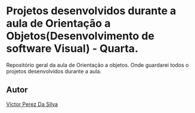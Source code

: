# Projetos desenvolvidos durante a aula de Orientação a Objetos(Desenvolvimento de software Visual) - Quarta.

Repositório geral da aula de Orientação a objetos.
Onde guardarei todos o projetos desenvolvidos durante a aula.

## Autor

[Victor Perez Da Silva](https://www.facebook.com/VPerezx/)